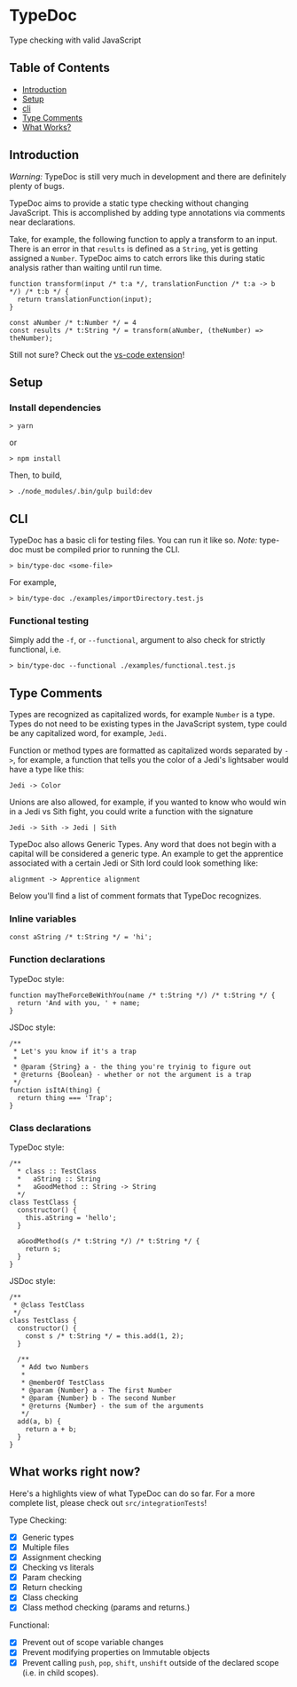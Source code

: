 # TypeDoc

Type checking with valid JavaScript

## Table of Contents
- [Introduction](#introduction)
- [Setup](#setup)
- [cli](#cli)
- [Type Comments](#type-comments)
- [What Works?](#what-works-right-now)

## Introduction

_Warning:_ TypeDoc is still very much in development and there are definitely plenty of bugs.

TypeDoc aims to provide a static type checking without changing JavaScript. This is accomplished by adding type annotations via comments near declarations.

Take, for example, the following function to apply a transform to an input. There is an error in that `results` is defined as a `String`, yet is getting assigned a `Number`. TypeDoc aims to catch errors like this during static analysis rather than waiting until run time.

```
function transform(input /* t:a */, translationFunction /* t:a -> b */) /* t:b */ {
  return translationFunction(input);
}

const aNumber /* t:Number */ = 4
const results /* t:String */ = transform(aNumber, (theNumber) => theNumber);

```

Still not sure? Check out the [vs-code extension](https://marketplace.visualstudio.com/items?itemName=Trezm.type-doc-vscode)!

## Setup

### Install dependencies
```
> yarn
```
or
```
> npm install
```

Then, to build,

```
> ./node_modules/.bin/gulp build:dev
```

## CLI
TypeDoc has a basic cli for testing files. You can run it like so. _Note:_ type-doc must be compiled prior to running the CLI.
```
> bin/type-doc <some-file>
```

For example,
```
> bin/type-doc ./examples/importDirectory.test.js
```

### Functional testing
Simply add the `-f`, or `--functional`, argument to also check for strictly functional, i.e.

```
> bin/type-doc --functional ./examples/functional.test.js
```

## Type Comments
Types are recognized as capitalized words, for example `Number` is a type. Types do not need to be existing types in the JavaScript system, type could be any capitalized word, for example, `Jedi`.

Function or method types are formatted as capitalized words separated by `->`, for example, a function that tells you the color of a Jedi's lightsaber would have a type like this:
```
Jedi -> Color
```

Unions are also allowed, for example, if you wanted to know who would win in a Jedi vs Sith fight, you could write a function with the signature
```
Jedi -> Sith -> Jedi | Sith
```

TypeDoc also allows Generic Types. Any word that does not begin with a capital will be considered a generic type. An example to get the apprentice associated with a certain Jedi or Sith lord could look something like:
```
alignment -> Apprentice alignment
```

Below you'll find a list of comment formats that TypeDoc recognizes.

### Inline variables
```
const aString /* t:String */ = 'hi';
```

### Function declarations
TypeDoc style:
```
function mayTheForceBeWithYou(name /* t:String */) /* t:String */ {
  return 'And with you, ' + name;
}
```
JSDoc style:
```
/**
 * Let's you know if it's a trap
 *
 * @param {String} a - the thing you're tryinig to figure out
 * @returns {Boolean} - whether or not the argument is a trap
 */
function isItA(thing) {
  return thing === 'Trap';
}
```

### Class declarations
TypeDoc style:
```
/**
  * class :: TestClass
  *   aString :: String
  *   aGoodMethod :: String -> String
  */
class TestClass {
  constructor() {
    this.aString = 'hello';
  }

  aGoodMethod(s /* t:String */) /* t:String */ {
    return s;
  }
}
```

JSDoc style:
```
/**
 * @class TestClass
 */
class TestClass {
  constructor() {
    const s /* t:String */ = this.add(1, 2);
  }

  /**
   * Add two Numbers
   *
   * @memberOf TestClass
   * @param {Number} a - The first Number
   * @param {Number} b - The second Number
   * @returns {Number} - the sum of the arguments
   */
  add(a, b) {
    return a + b;
  }
}
```

## What works right now?
Here's a highlights view of what TypeDoc can do so far. For a more complete list, please check out `src/integrationTests`!

Type Checking:

- [x] Generic types
- [x] Multiple files
- [x] Assignment checking
- [x] Checking vs literals
- [x] Param checking
- [x] Return checking
- [x] Class checking
- [x] Class method checking (params and returns.)

Functional:

- [x] Prevent out of scope variable changes
- [x] Prevent modifying properties on Immutable objects
- [x] Prevent calling `push`, `pop`, `shift`, `unshift` outside of the declared scope (i.e. in child scopes).
